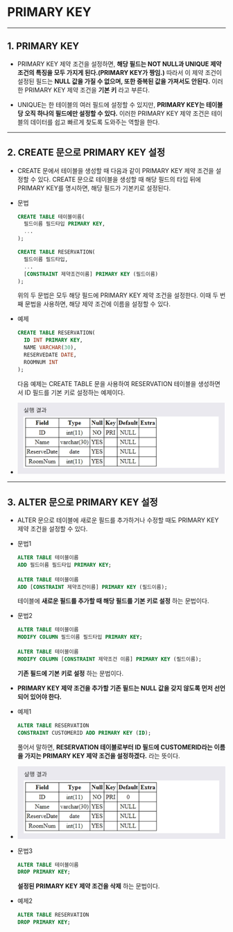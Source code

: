 # PRIMARY KEY
***

## 1. PRIMARY KEY

* PRIMARY KEY 제약 조건을 설정하면, **해당 필드는 NOT NULL과 UNIQUE 제약 조건의 특징을 모두 가지게 된다.(PRIMARY KEY가 짱임.)** 따라서 이 제약 조건이 설정된 필드는 **NULL 값을 가질 수 없으며, 또한 중복된 값을 가져서도 안된다.** 이러한 PRIMARY KEY 제약 조건을 **기본 키** 라고 부른다.

* UNIQUE는 한 테이블의 여러 필드에 설정할 수 있지만, **PRIMARY KEY는 테이블당 오직 하나의 필드에만 설정할 수 있다.** 이러한 PRIMARY KEY 제약 조건은 테이블의 데이터를 쉽고 빠르게 찾도록 도와주는 역할을 한다.
***

## 2. CREATE 문으로 PRIMARY KEY 설정

* CREATE 문에서 테이블을 생성할 때 다음과 같이 PRIMARY KEY 제약 조건을 설정할 수 있다. CREATE 문으로 테이블을 생성할 때 해당 필드의 타입 뒤에 PRIMARY KEY를 명시하면, 해당 필드가 기본키로 설정된다.

* 문법
  ```SQL
  CREATE TABLE 테이블이름(
    필드이름 필드타입 PRIMARY KEY,
    ...
  );
  ```

  ```SQL
  CREATE TABLE RESERVATION(
    필드이름 필드타입,
    ...
    [CONSTRAINT 제약조건이름] PRIMARY KEY (필드이름)
  );
  ```
  위의 두 문법은 모두 해당 필드에 PRIMARY KEY 제약 조건을 설정한다. 이때 두 번째 문법을 사용하면, 해당 제약 조건에 이름을 설정할 수 있다.

* 예제
  ```SQL
  CREATE TABLE RESERVATION(
    ID INT PRIMARY KEY,
    NAME VARCHAR(30),
    RESERVEDATE DATE,
    ROOMNUM INT
  );
  ```
  다음 예제는 CREATE TABLE 문을 사용하여 RESERVATION 테이블을 생성하면서 ID 필드를 기본 키로 설정하는 예제이다.

* <img src="../../images/5_09.PNG" width="600"/>
***

## 3. ALTER 문으로 PRIMARY KEY 설정

* ALTER 문으로 테이블에 새로운 필드를 추가하거나 수정할 때도 PRIMARY KEY 제약 조건을 설정할 수 있다.

* 문법1
  ```SQL
  ALTER TABLE 테이블이름
  ADD 필드이름 필드타입 PRIMARY KEY;

  ALTER TABLE 테이블이름
  ADD [CONSTRAINT 제약조건이름] PRIMARY KEY (필드이름);
  ```
  테이블에 **새로운 필드를 추가할 때 해당 필드를 기본 키로 설정** 하는 문법이다.

* 문법2
  ```SQL
  ALTER TABLE 테이블이름
  MODIFY COLUMN 필드이름 필드타입 PRIMARY KEY;

  ALTER TABLE 테이블이름
  MODIFY COLUMN [CONSTRAINT 제약조건 이름] PRIMARY KEY (필드이름);
  ```
  **기존 필드에 기본 키로 설정** 하는 문법이다.

* **PRIMARY KEY 제약 조건을 추가할 기존 필드는 NULL 값을 갖지 않도록 먼저 선언되어 있어야 한다.**

* 예제1
  ```SQL
  ALTER TABLE RESERVATION
  CONSTRAINT CUSTOMERID ADD PRIMARY KEY (ID);
  ```
  풀어서 말하면, **RESERVATION 테이블로부터 ID 필드에 CUSTOMERID라는 이름을 가지는 PRIMARY KEY 제약 조건을 설정하겠다.** 라는 뜻이다.

* <img src="../../images/5_10.PNG" width="600"/>

* 문법3
  ```SQL
  ALTER TABLE 테이블이름
  DROP PRIMARY KEY;
  ```
  **설정된 PRIMARY KEY 제약 조건을 삭제** 하는 문법이다.

* 예제2
  ```SQL
  ALTER TABLE RESERVATION
  DROP PRIMARY KEY;
  ```
